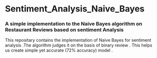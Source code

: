 # Sentiment_Analysis_Naive_Bayes
<h3>A simple implementation to the Naive Bayes algorithm on Restaurant Reviews based on sentiment Analysis</h3>
<p>This repositary contains the implementation of Naive Bayes for sentiment analysis .The algorithm judges it on the basis of binary review .
This helps us create simple yet accurate (72% accuracy) model .</p>

